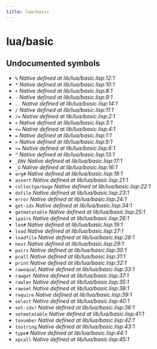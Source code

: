 ```yaml
---
title: lua/basic
---
```

# lua/basic
## Undocumented symbols
 - `%` *Native defined at lib/lua/basic.lisp:12:1*
 - `*` *Native defined at lib/lua/basic.lisp:10:1*
 - `+` *Native defined at lib/lua/basic.lisp:8:1*
 - `-` *Native defined at lib/lua/basic.lisp:9:1*
 - `..` *Native defined at lib/lua/basic.lisp:14:1*
 - `/` *Native defined at lib/lua/basic.lisp:11:1*
 - `/=` *Native defined at lib/lua/basic.lisp:2:1*
 - `<` *Native defined at lib/lua/basic.lisp:3:1*
 - `<=` *Native defined at lib/lua/basic.lisp:4:1*
 - `=` *Native defined at lib/lua/basic.lisp:1:1*
 - `>` *Native defined at lib/lua/basic.lisp:5:1*
 - `>=` *Native defined at lib/lua/basic.lisp:6:1*
 - `^` *Native defined at lib/lua/basic.lisp:13:1*
 - `_ENV` *Native defined at lib/lua/basic.lisp:17:1*
 - `_G` *Native defined at lib/lua/basic.lisp:16:1*
 - `arg#` *Native defined at lib/lua/basic.lisp:18:1*
 - `assert` *Native defined at lib/lua/basic.lisp:21:1*
 - `collectgarbage` *Native defined at lib/lua/basic.lisp:22:1*
 - `dofile` *Native defined at lib/lua/basic.lisp:23:1*
 - `error` *Native defined at lib/lua/basic.lisp:24:1*
 - `get-idx` *Native defined at lib/lua/basic.lisp:34:1*
 - `getmetatable` *Native defined at lib/lua/basic.lisp:25:1*
 - `ipairs` *Native defined at lib/lua/basic.lisp:26:1*
 - `len#` *Native defined at lib/lua/basic.lisp:19:1*
 - `load` *Native defined at lib/lua/basic.lisp:27:1*
 - `loadfile` *Native defined at lib/lua/basic.lisp:28:1*
 - `next` *Native defined at lib/lua/basic.lisp:29:1*
 - `pairs` *Native defined at lib/lua/basic.lisp:30:1*
 - `pcall` *Native defined at lib/lua/basic.lisp:31:1*
 - `print` *Native defined at lib/lua/basic.lisp:32:1*
 - `rawequal` *Native defined at lib/lua/basic.lisp:33:1*
 - `rawget` *Native defined at lib/lua/basic.lisp:37:1*
 - `rawlen` *Native defined at lib/lua/basic.lisp:35:1*
 - `rawset` *Native defined at lib/lua/basic.lisp:38:1*
 - `require` *Native defined at lib/lua/basic.lisp:39:1*
 - `select` *Native defined at lib/lua/basic.lisp:40:1*
 - `set-idx!` *Native defined at lib/lua/basic.lisp:36:1*
 - `setmetatable` *Native defined at lib/lua/basic.lisp:41:1*
 - `tonumber` *Native defined at lib/lua/basic.lisp:42:1*
 - `tostring` *Native defined at lib/lua/basic.lisp:43:1*
 - `type#` *Native defined at lib/lua/basic.lisp:44:1*
 - `xpcall` *Native defined at lib/lua/basic.lisp:45:1*

